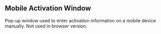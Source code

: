 Mobile Activation Window
------------------------
Pop-up window used to enter activation information on a mobile device manually.
Not used in browser version.

[icon]: fa://fa-window-maximize/#f4ff80
